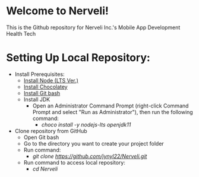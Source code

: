 # Welcome to Nerveli!
This is the Github repository for Nerveli Inc.'s Mobile App Development Health Tech

# Setting Up Local Repository:

* Install Prerequisites:
  * [Install Node (LTS Ver.)](https://nodejs.org/en/download/ "Install Node (LTS Ver.)")
  * [Install Chocolatey](https://chocolatey.org/install "Install Chocolatey")
  * [Install Git bash](https://git-scm.com/downloads "Install Git bash")
  * Install JDK
      * Open an Administrator Command Prompt (right-click Command Prompt and select "Run as Administrator"), then run the following command:
          * *choco install -y nodejs-lts openjdk11*
* Clone repository from GitHub
    * Open Git bash
    * Go to the directory you want to create your project folder
    * Run command:
        * *git clone https://github.com/jynyl22/Nerveli.git*
    * Run command to access local repository:
        * *cd Nerveli*
  
  
  
